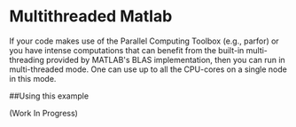 # Multithreaded Matlab

If your code makes use of the Parallel Computing Toolbox (e.g., parfor) or you have intense computations that can benefit from the built-in multi-threading provided by MATLAB's BLAS implementation, 
then you can run in multi-threaded mode. One can use up to all the CPU-cores on a single node in this mode.

##Using this example

(Work In Progress)
